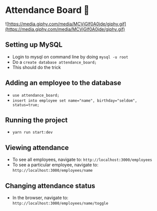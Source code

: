 # Attendance Board 🎉

![https://media.giphy.com/media/MCVjGlf0A0jde/giphy.gif](https://media.giphy.com/media/MCVjGlf0A0jde/giphy.gif)

## Setting up MySQL
- Login to mysql on command line by doing `mysql -u root`
- Do a `create database attendance_board;`
- This should do the trick

## Adding an employee to the database
- `use attendance_board;`
- `insert into employee set name="name", birthday="seldom", status=true;`

## Running the project
- `yarn run start:dev`

## Viewing attendance
- To see all employees, navigate to: `http://localhost:3000/employees`
- To see a particular employee, navigate to: `http://localhost:3000/employees/name`

## Changing attendance status
- In the browser, navigate to: `http://localhost:3000/employees/name/toggle`
